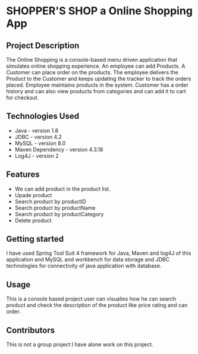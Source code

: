 # SHOPPER'S SHOP a Online Shopping App

## Project Description

The Online Shopping is a console-based menu driven application that simulates online shopping experience. An employee can add Products. A Customer can place order on the products. The employee delivers the Product to the Customer and keeps updating the tracker to track the orders placed. Employee maintains products in the system. Customer has a order history and can also view products from categories and can add it to cart for checkout.

## Technologies Used
* Java - version 1.8
* JDBC - version 4.2
* MySQL - version 8.0
* Maven Dependency - version 4.3.18
* Log4J - version 2
## Features

* We can add product in the product list.
* Upade product
* Search product by productID
* Search product by productName
* Search product by productCategory
* Delete product

## Getting started
I have used Spring Tool Suit 4 framework for Java, Maven and log4J of this application and MySQL and workbench for data storage and JDBC technologies for connectivity of java application with database.

## Usage
This is a console based project user can visualies how he can search product and check the description of the product like price rating and can order.

## Contributors
This is not a group project I have alone work on this project.
